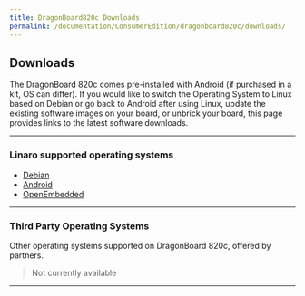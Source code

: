 ```yaml
---
title: DragonBoard820c Downloads
permalink: /documentation/ConsumerEdition/dragonboard820c/downloads/
---
```

## Downloads

The DragonBoard 820c comes pre-installed with Android (if purchased in a kit, OS can differ). If you would like to switch the Operating System to Linux based on Debian or go back to Android after using Linux, update the existing software images on your board, or unbrick your board, this page provides links to the latest software downloads.

***

### Linaro supported operating systems

- [Debian](debian.md)
- [Android](android.md)
- [OpenEmbedded](open-embedded.md)

***

### Third Party Operating Systems

Other operating systems supported on DragonBoard 820c, offered by partners.

> Not currently available

***
